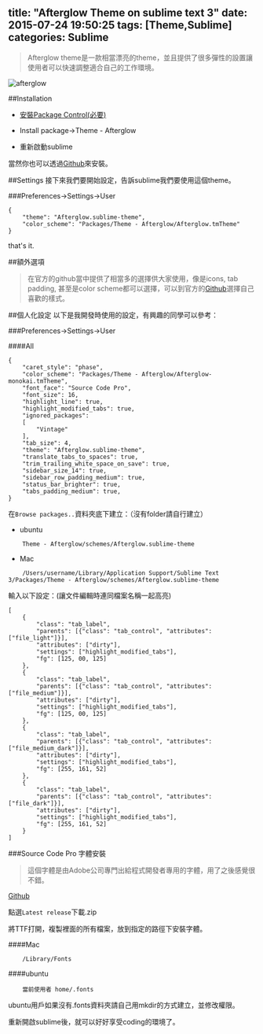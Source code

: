 title: "Afterglow Theme on sublime text 3"
date: 2015-07-24 19:50:25
tags: [Theme,Sublime]
categories: Sublime
---
>Afterglow theme是一款相當漂亮的theme，並且提供了很多彈性的設置讓使用者可以快速調整適合自己的工作環境。

![afterglow](https://github.com/YabataDesign/afterglow-theme/raw/master/Screenshots/Afterglow-default.png)



##Installation

* [安裝Package Control(必要)](http://yish.im/2015/03/22/Sublime-text-3-on-Ubuntu/)

* Install package->Theme - Afterglow

* 重新啟動sublime

當然你也可以透過[Github](https://github.com/YabataDesign/afterglow-theme)來安裝。

##Settings
接下來我們要開始設定，告訴sublime我們要使用這個theme。

###Preferences->Settings->User

```
{
    "theme": "Afterglow.sublime-theme",
    "color_scheme": "Packages/Theme - Afterglow/Afterglow.tmTheme"
}
```

that's it.

##額外選項
>在官方的github當中提供了相當多的選擇供大家使用，像是icons, tab padding, 甚至是color scheme都可以選擇，可以到官方的[Github](https://github.com/YabataDesign/afterglow-theme)選擇自己喜歡的樣式。

##個人化設定
以下是我開發時使用的設定，有興趣的同學可以參考：

###Preferences->Settings->User

####All
```
{
    "caret_style": "phase",
    "color_scheme": "Packages/Theme - Afterglow/Afterglow-monokai.tmTheme",
    "font_face": "Source Code Pro",
    "font_size": 16,
    "highlight_line": true,
    "highlight_modified_tabs": true,
    "ignored_packages":
    [
        "Vintage"
    ],
    "tab_size": 4,
    "theme": "Afterglow.sublime-theme",
    "translate_tabs_to_spaces": true,
    "trim_trailing_white_space_on_save": true,
    "sidebar_size_14": true,
    "sidebar_row_padding_medium": true,
    "status_bar_brighter": true,
    "tabs_padding_medium": true,
}
```

在`Browse packages..`資料夾底下建立：（沒有folder請自行建立）

* ubuntu
```
    Theme - Afterglow/schemes/Afterglow.sublime-theme
```

* Mac
```
    /Users/username/Library/Application Support/Sublime Text 3/Packages/Theme - Afterglow/schemes/Afterglow.sublime-theme
```

輸入以下設定：(讓文件編輯時連同檔案名稱一起高亮)
```
[
    {
        "class": "tab_label",
        "parents": [{"class": "tab_control", "attributes": ["file_light"]}],
        "attributes": ["dirty"],
        "settings": ["highlight_modified_tabs"],
        "fg": [125, 00, 125]
    },
    {
        "class": "tab_label",
        "parents": [{"class": "tab_control", "attributes": ["file_medium"]}],
        "attributes": ["dirty"],
        "settings": ["highlight_modified_tabs"],
        "fg": [125, 00, 125]
    },
    {
        "class": "tab_label",
        "parents": [{"class": "tab_control", "attributes": ["file_medium_dark"]}],
        "attributes": ["dirty"],
        "settings": ["highlight_modified_tabs"],
        "fg": [255, 161, 52]
    },
    {
        "class": "tab_label",
        "parents": [{"class": "tab_control", "attributes": ["file_dark"]}],
        "attributes": ["dirty"],
        "settings": ["highlight_modified_tabs"],
        "fg": [255, 161, 52]
    }
]
```

###Source Code Pro 字體安裝
>這個字體是由Adobe公司專門出給程式開發者專用的字體，用了之後感覺很不錯。

[Github](https://github.com/adobe-fonts/source-code-pro)

點選`Latest release`下載.zip

將TTF打開，複製裡面的所有檔案，放到指定的路徑下安裝字體。

####Mac
```
    /Library/Fonts
```
####ubuntu
```
    當前使用者 home/.fonts
```
ubuntu用戶如果沒有.fonts資料夾請自己用mkdir的方式建立，並修改權限。

重新開啟sublime後，就可以好好享受coding的環境了。
